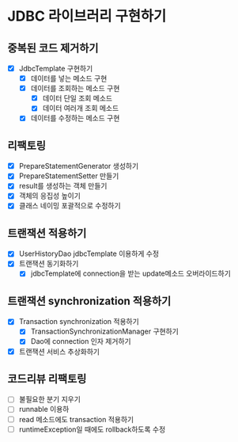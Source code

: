 # JDBC 라이브러리 구현하기
## 중복된 코드 제거하기
- [x] JdbcTemplate 구현하기
  - [x] 데이터를 넣는 메소드 구현
  - [x] 데이터를 조회하는 메소드 구현
    - [x] 데이터 단일 조회 메소드
    - [x] 데이터 여러개 조회 메소드
  - [x] 데이터를 수정하는 메소드 구현
## 리팩토링
- [x] PrepareStatementGenerator 생성하기
- [x] PrepareStatementSetter 만들기
- [x] result를 생성하는 객체 만들기
- [x] 객체의 응집성 높이기
- [x] 클래스 네이밍 포괄적으로 수정하기
## 트랜잭션 적용하기
- [x] UserHistoryDao jdbcTemplate 이용하게 수정
- [x] 트랜잭션 동기화하기
  - [x] jdbcTemplate에 connection을 받는 update메소드 오버라이드하기
## 트랜잭션 synchronization 적용하기
- [x] Transaction synchronization 적용하기
  - [x] TransactionSynchronizationManager 구현하기
  - [x] Dao에 connection 인자 제거하기
- [x] 트랜잭션 서비스 추상화하기

## 코드리뷰 리팩토링
- [ ] 불필요한 분기 지우기
- [ ] runnable 이용하 
- [ ] read 메소드에도 transaction 적용하기
- [ ] runtimeException일 때에도 rollback하도록 수정
